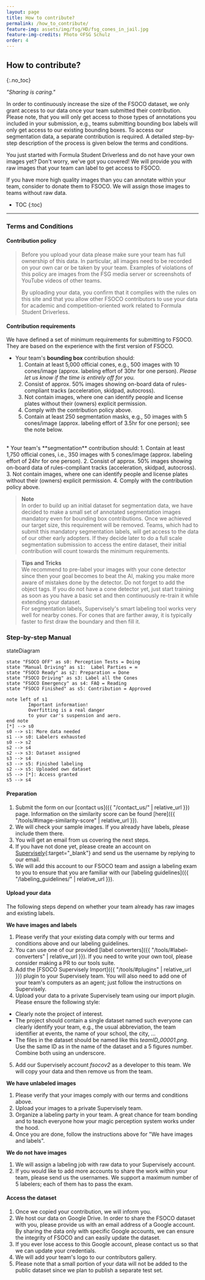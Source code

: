 ```yaml
---
layout: page
title: How to contribute?
permalink: /how_to_contribute/
feature-img: assets/img/fsg/HD/fsg_cones_in_jail.jpg
feature-img-credits: Photo ©FSG Schulz
order: 4
---
```


## How to contribute?
{:.no_toc}

*"Sharing is caring."*

In order to continuously increase the size of the FSOCO dataset, we only grant access to our data once your team submitted their contribution.
Please note, that you will only get access to those types of annotations you included in your submission, e.g., teams submitting bounding box labels will only get access to our existing bounding boxes.
To access our segmentation data, a separate contribution is required.
A detailed step-by-step description of the process is given below the terms and conditions.

You just started with Formula Student Driverless and do not have your own images yet?
Don't worry, we've got you covered!
We will provide you with raw images that your team can label to get access to FSOCO.

If you have more high quality images than you can annotate within your team, consider to donate them to FSOCO.
We will assign those images to teams without raw data.

* TOC
{:toc}
---

### Terms and Conditions

#### Contribution policy

> Before you upload your data please make sure your team has full ownership of this data. In particular, all images need to be recorded on your own car or be taken by your team. Examples of violations of this policy are images from the FSG media server or screenshots of YouTube videos of other teams.
>
> By uploading your data, you confirm that it complies with the rules on this site and that you allow other FSOCO contributors to use your data for academic and competition-oriented work related to Formula Student Driverless.

#### Contribution requirements

We have defined a set of minimum requirements for submitting to FSOCO.
They are based on the experience with the first version of FSOCO.

* Your team's **bounding box** contribution should:  
  1. Contain at least 5,000 official cones, e.g., 500 images with 10 cones/image (approx. labeling effort of 30hr for one person). *Please let us know if the time is entirely off for you.*
  2. Consist of approx. 50% images showing on-board data of rules-compliant tracks (acceleration, skidpad, autocross).  
  3. Not contain images, where one can identify people and license plates without their (owners) explicit permission.  
  4. Comply with the contribution policy above.  
  5. Contain at least 250 segmentation masks, e.g., 50 images with 5 cones/image (approx. labeling effort of 3.5hr for one person); see the note below.   
<br>
* Your team's **segmentation** contribution should:  
  1. Contain at least 1,750 official cones, i.e., 350 images with 5 cones/image (approx. labeling effort of 24hr for one person).  
  2. Consist of approx. 50% images showing on-board data of rules-compliant tracks (acceleration, skidpad, autocross).  
  3. Not contain images, where one can identify people and license plates without their (owners) explicit permission.  
  4. Comply with the contribution policy above.   

> **Note**
> <br>
> In order to build up an initial dataset for segmentation data, we have decided to make a small set of annotated segmentation images mandatory even for bounding box contributions.
> Once we achieved our target size, this requirement will be removed.
> Teams, which had to submit this mandatory segmentation labels, will get access to the data of our other early adopters.
> If they decide later to do a full scale segmentation submission to access the entire dataset, their initial contribution will count towards the minimum requirements.  

> **Tips and Tricks**
> <br>
> We recommend to pre-label your images with your cone detector since then your goal becomes to beat the AI, making you make more aware of mistakes done by the detector.
> Do not forget to add the object tags.
> If you do not have a cone detector yet, just start training as soon as you have a basic set and then continuously re-train it while extending your dataset.
> <br>
> For segmentation labels, Supervisely's smart labeling tool works very well for nearby cones.
> For cones that are farther away, it is typically faster to first draw the boundary and then fill it.

### Step-by-step Manual

<div class="mermaid">
stateDiagram
    
    state "FSOCO OFF" as s0: Perception Tests = Doing
    state "Manual Driving" as s1:  Label Parties = ∞ 
    state "FSOCO Ready" as s2: Preparation = Done
    state "FSOCO Driving" as s3: Label all the Cones
    state "FSOCO Emergency" as s4: FAQ = Reading
    state "FSOCO Finished" as s5: Contribution = Approved
    
    note left of s1
            Important information!
            Overfitting is a real danger
            to your car's suspension and aero. 
    end note
    [*] --> s0
    s0 --> s1: More data needed
    s1 --> s0: Labelers exhausted
    s0 --> s2
    s2 --> s4
    s2 --> s3: Dataset assigned
    s3 --> s4
    s3 --> s5: Finished labeling
    s2 --> s5: Uploaded own dataset
    s5 --> [*]: Access granted
    s5 --> s4
</div>


#### Preparation

1. Submit the form on our [contact us]({{ "/contact_us/" | relative_url }}) page. Information on the similarity score can be found [here]({{ "/tools/#image-similarity-score" | relative_url }}).
2. We will check your sample images. If you already have labels, please include them there.
3. You will get an email from us covering the next steps.
4. If you have not done yet, please create an account on [Supervisely](https://supervise.ly/ "Opens in a new tab."){:target="_blank"} and send us the username by replying to our email.
5. We will add this account to our FSOCO team and assign a labeling exam to you to ensure that you are familiar with our [labeling guidelines]({{ "/labeling_guidelines/" | relative_url }}).


#### Upload your data

The following steps depend on whether your team already has raw images and existing labels.

**We have images and labels**
1. Please verify that your existing data comply with our terms and conditions above and our labeling guidelines.
2. You can use one of our provided [label converters]({{ "/tools/#label-converters" | relative_url }}). If you need to write your own tool, please consider making a PR to our tools suite.
3. Add the [FSOCO Supervisely Import]({{ "/tools/#plugins" | relative_url }}) plugin to your Supervisely team. You will also need to add one of your team's computers as an agent; just follow the instructions on Supervisely.
4. Upload your data to a private Supervisely team using our import plugin. Please ensure the following style:
* Clearly note the project of interest.
* The project should contain a single dataset named such everyone can clearly identify your team, e.g., the usual abbreviation, the team identifier at events, the name of your school, the city, ...
* The files in the dataset should be named like this *teamID_00001.png*. Use the same ID as in the name of the dataset and a 5 figures number. Combine both using an underscore.
5. Add our Supervisely account *fsocov2* as a developer to this team. We will copy your data and then remove us from the team.

**We have unlabeled images**
1. Please verify that your images comply with our terms and conditions above.
2. Upload your images to a private Supervisely team.
3. Organize a labeling party in your team. A great chance for team bonding and to teach everyone how your magic perception system works under the hood.
4. Once you are done, follow the instructions above for "We have images and labels".

**We do not have images**
1. We will assign a labeling job with raw data to your Supervisely account.  
2. If you would like to add more accounts to share the work within your team, please send us the usernames. We support a maximum number of 5 labelers; each of them has to pass the exam.

#### Access the dataset

1. Once we copied your contribution, we will inform you.
2. We host our data on Google Drive. In order to share the FSOCO dataset with you, please provide us with an email address of a Google account. By sharing the data only with specific Google accounts, we can ensure the integrity of FSOCO and can easily update the dataset.
3. If you ever lose access to this Google account, please contact us so that we can update your credentials.
4. We will add your team's logo to our contributors gallery.
5. Please note that a small portion of your data will not be added to the public dataset since we plan to publish a separate test set.
